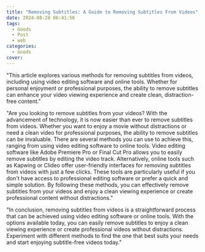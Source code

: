 ```yaml
---
title: "Removing Subtitles: A Guide to Removing Subtitles From Videos"
date: 2024-08-28 06:41:56
tags:
  - Goods
  - Post
  - web
categories:
  - Goods
cover: 
---
```


"This article explores various methods for removing subtitles from videos, including using video editing software and online tools. Whether for personal enjoyment or professional purposes, the ability to remove subtitles can enhance your video viewing experience and create clean, distraction-free content."

"Are you looking to remove subtitles from your videos? With the advancement of technology, it is now easier than ever to remove subtitles from videos. Whether you want to enjoy a movie without distractions or need a clean video for professional purposes, the ability to remove subtitles can be invaluable. There are several methods you can use to achieve this, ranging from using video editing software to online tools. Video editing software like Adobe Premiere Pro or Final Cut Pro allows you to easily remove subtitles by editing the video track. Alternatively, online tools such as Kapwing or Clideo offer user-friendly interfaces for removing subtitles from videos with just a few clicks. These tools are particularly useful if you don't have access to professional editing software or prefer a quick and simple solution. By following these methods, you can effectively remove subtitles from your videos and enjoy a clean viewing experience or create professional content without distractions."

"In conclusion, removing subtitles from videos is a straightforward process that can be achieved using video editing software or online tools. With the options available today, you can easily remove subtitles to enjoy a clean viewing experience or create professional videos without distractions. Experiment with different methods to find the one that best suits your needs and start enjoying subtitle-free videos today."
